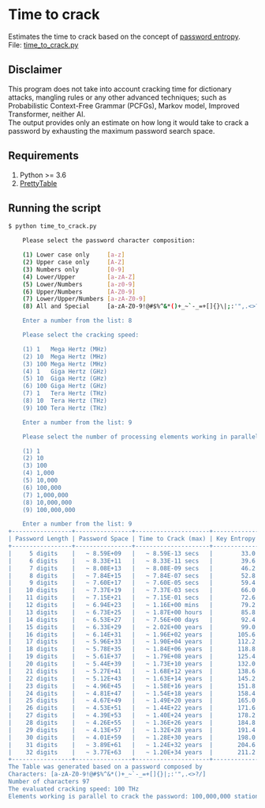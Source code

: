 # Time to crack
Estimates the time to crack based on the concept of [password entropy](https://en.wikipedia.org/wiki/Password_strength).  
File: [time_to_crack.py](https://github.com/rvitale3/Tools/blob/main/Security/Cryptography/source/time_to_crack.py)  
## Disclaimer
This program does not take into account cracking time for dictionary attacks, mangling rules or any other advanced techniques; such as Probabilistic Context-Free Grammar (PCFGs), Markov model, Improved Transformer, neither AI.  
The output provides only an estimate on how long it would take to crack a password by exhausting the maximum password search space.  
## Requirements
1. Python >= 3.6  
2. [PrettyTable](https://pypi.org/project/prettytable/)  
## Running the script
```bash
$ python time_to_crack.py

    Please select the password character composition:

    (1) Lower case only     [a-z]
    (2) Upper case only     [A-Z]
    (3) Numbers only        [0-9]
    (4) Lower/Upper         [a-zA-Z]
    (5) Lower/Numbers       [a-z0-9]
    (6) Upper/Numbers       [A-Z0-9]
    (7) Lower/Upper/Numbers [a-zA-Z0-9]
    (8) All and Special     [a-zA-Z0-9!@#$%^&*()+_~`-_=+[]{}\|;:'",.<>?/]

    Enter a number from the list: 8

    Please select the cracking speed:

    (1) 1   Mega Hertz (MHz)
    (2) 10  Mega Hertz (MHz)
    (3) 100 Mega Hertz (MHz)
    (4) 1   Giga Hertz (GHz)
    (5) 10  Giga Hertz (GHz)
    (6) 100 Giga Hertz (GHz)
    (7) 1   Tera Hertz (THz)
    (8) 10  Tera Hertz (THz)
    (9) 100 Tera Hertz (THz)

    Enter a number from the list: 9

    Please select the number of processing elements working in parallel:

    (1) 1
    (2) 10
    (3) 100
    (4) 1,000
    (5) 10,000
    (6) 100,000
    (7) 1,000,000   
    (8) 10,000,000
    (9) 100,000,000

    Enter a number from the list: 9
+-----------------+----------------+---------------------+--------------------+
| Password Length | Password Space | Time to Crack (max) | Key Entropy (bits) |
+-----------------+----------------+---------------------+--------------------+
|     5 digits    |   ~ 8.59E+09   |   ~ 8.59E-13 secs   |        33.0        |
|     6 digits    |   ~ 8.33E+11   |   ~ 8.33E-11 secs   |        39.6        |
|     7 digits    |   ~ 8.08E+13   |   ~ 8.08E-09 secs   |        46.2        |
|     8 digits    |   ~ 7.84E+15   |   ~ 7.84E-07 secs   |        52.8        |
|     9 digits    |   ~ 7.60E+17   |   ~ 7.60E-05 secs   |        59.4        |
|    10 digits    |   ~ 7.37E+19   |   ~ 7.37E-03 secs   |        66.0        |
|    11 digits    |   ~ 7.15E+21   |   ~ 7.15E-01 secs   |        72.6        |
|    12 digits    |   ~ 6.94E+23   |   ~ 1.16E+00 mins   |        79.2        |
|    13 digits    |   ~ 6.73E+25   |   ~ 1.87E+00 hours  |        85.8        |
|    14 digits    |   ~ 6.53E+27   |   ~ 7.56E+00 days   |        92.4        |
|    15 digits    |   ~ 6.33E+29   |   ~ 2.02E+00 years  |        99.0        |
|    16 digits    |   ~ 6.14E+31   |   ~ 1.96E+02 years  |       105.6        |
|    17 digits    |   ~ 5.96E+33   |   ~ 1.90E+04 years  |       112.2        |
|    18 digits    |   ~ 5.78E+35   |   ~ 1.84E+06 years  |       118.8        |
|    19 digits    |   ~ 5.61E+37   |   ~ 1.79E+08 years  |       125.4        |
|    20 digits    |   ~ 5.44E+39   |   ~ 1.73E+10 years  |       132.0        |
|    21 digits    |   ~ 5.27E+41   |   ~ 1.68E+12 years  |       138.6        |
|    22 digits    |   ~ 5.12E+43   |   ~ 1.63E+14 years  |       145.2        |
|    23 digits    |   ~ 4.96E+45   |   ~ 1.58E+16 years  |       151.8        |
|    24 digits    |   ~ 4.81E+47   |   ~ 1.54E+18 years  |       158.4        |
|    25 digits    |   ~ 4.67E+49   |   ~ 1.49E+20 years  |       165.0        |
|    26 digits    |   ~ 4.53E+51   |   ~ 1.44E+22 years  |       171.6        |
|    27 digits    |   ~ 4.39E+53   |   ~ 1.40E+24 years  |       178.2        |
|    28 digits    |   ~ 4.26E+55   |   ~ 1.36E+26 years  |       184.8        |
|    29 digits    |   ~ 4.13E+57   |   ~ 1.32E+28 years  |       191.4        |
|    30 digits    |   ~ 4.01E+59   |   ~ 1.28E+30 years  |       198.0        |
|    31 digits    |   ~ 3.89E+61   |   ~ 1.24E+32 years  |       204.6        |
|    32 digits    |   ~ 3.77E+63   |   ~ 1.20E+34 years  |       211.2        |
+-----------------+----------------+---------------------+--------------------+
The Table was generated based on a password composed by
Characters: [a-zA-Z0-9!@#$%^&*()+_~`-_=+[]{}|;:'",.<>?/]
Number of characters 97
The evaluated cracking speed: 100 THz
Elements working is parallel to crack the password: 100,000,000 station(s)
```
